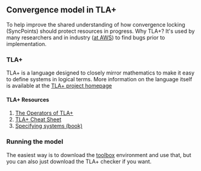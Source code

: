 ## Convergence model in TLA+

To help improve the shared understanding of how convergence locking
(SyncPoints) should protect resources in progress. Why TLA+? It's used by many
researchers and in industry ([at AWS][aws]) to find bugs prior to
implementation.

### TLA+

TLA+ is a language designed to closely mirror mathematics to make it easy to
define systems in logical terms. More information on the language itself is
available at the [TLA+ project homepage][tla]

#### TLA+ Resources

1. [The Operators of TLA+][operators]
1. [TLA+ Cheat Sheet][cheat]
1. [Specifying systems (book)][specifyingsystems]

### Running the model

The easiest way is to download the [toolbox][toolbox] environment and use that,
but you can also just download the TLA+ checker if you want.


[tla]: http://research.microsoft.com/en-us/um/people/lamport/tla/tla.html
[toolbox]: http://research.microsoft.com/en-us/um/people/lamport/tla/toolbox.html
[operators]: http://www.hpl.hp.com/techreports/Compaq-DEC/SRC-TN-1997-006A.pdf
[cheat]: http://research.microsoft.com/en-us/um/people/lamport/tla/summary.pdf
[aws]: research.microsoft.com/en-us/um/people/lamport/tla/formal-methods-amazon.pdf
[specifyingsystems]: http://research.microsoft.com/en-us/um/people/lamport/tla/book.html
